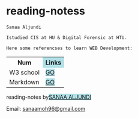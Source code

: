 # reading-notess

 
    Sanaa Aljundi
  
    Istudied CIS at HU & Digital Forensic at HTU.
   
    Here some referencses to learn WEB Development:
    
<table>
  <tr>
    <th> Num</th>
    <th style="background-color: powderblue">Links</th>
  </tr>
  <tr>
    <td>W3 school</td>
    <td> <a href="https://www.w3schools.com/" style="background-color: powderblue">GO</td>
  </tr>
  <tr>
    <td>Markdown</td>
    <td>  <a href="https://en.wikipedia.org/wiki/Markdown "  style="background-color: powderblue">GO</td>
  </tr>

</table>
reading-notes by<a href="https://sanaa21.github.io/reading-notess/" style="background-color: powderblue">SANAA ALJUNDI </a>

Email: sanaamoh96@gmail.com

